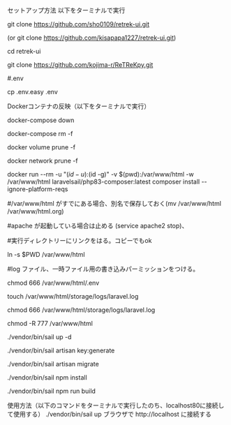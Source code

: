 セットアップ方法
以下をターミナルで実行

git clone https://github.com/sho0109/retrek-ui.git

(or git clone https://github.com/kisapapa1227/retrek-ui.git)

cd retrek-ui

git clone https://github.com/kojima-r/ReTReKpy.git

#.env

cp .env.easy .env

Dockerコンテナの反映（以下をターミナルで実行）

docker-compose down

docker-compose rm -f

docker volume prune -f

docker network prune -f

docker run --rm -u "$(id -u):$(id -g)" -v $(pwd):/var/www/html -w /var/www/html laravelsail/php83-composer:latest composer install --ignore-platform-reqs

#/var/www/html がすでにある場合、別名で保存しておく(mv /var/www/html /var/www/html.org)

#apache が起動している場合は止める (service apache2 stop)、

#実行ディレクトリーにリンクをはる。コピーでもok

ln -s $PWD /var/www/html

#log ファイル、一時ファイル用の書き込みパーミッションをつける。

chmod 666 /var/www/html/.env

touch /var/www/html/storage/logs/laravel.log

chmod 666 /var/www/html/storage/logs/laravel.log

chmod -R 777 /var/www/html

./vendor/bin/sail up -d

./vendor/bin/sail artisan key:generate

./vendor/bin/sail artisan migrate
 
./vendor/bin/sail npm install

./vendor/bin/sail npm run build


使用方法（以下のコマンドをターミナルで実行したのち、localhost80に接続して使用する）
./vendor/bin/sail up
ブラウザで
http://localhost
に接続する
